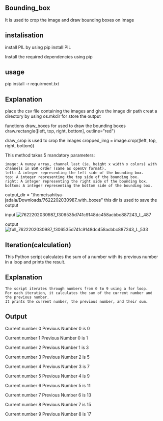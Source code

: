 ## Bounding_box

It is used to crop the image and draw bounding boxes on image

## instalisation

install PIL by using pip install PIL

Install the required dependencies using pip

## usage

pip install -r requirment.txt

## Explanation

place the csv file containing the images and give the image dir path 
creat a directory by using os.mkdir for store the output

functions draw_boxes for used to draw the bounding boxes
draw.rectangle([left, top, right, bottom], outline="red")

draw_crop is used to crop the images
cropped_img = image.crop((left, top, right, bottom))
          
This method takes 5 mandatory parameters:

    image: A numpy array, channel last (ie. height x width x colors) with channels in BGR order (same as openCV format).
    left: A integer representing the left side of the bounding box.
    top: A integer representing the top side of the bounding box.
    right: A integer representing the right side of the bounding box.
    bottom: A integer representing the bottom side of the bounding box.



output_dir = "/home/sahitya-jadala/Downloads/7622202030987_with_boxes"
this dir is used to save the output

input
![7622202030987_f306535d741c9148dc458acbbc887243_L_487](https://github.com/sahithyajadala/exper2/assets/169046012/12d92a80-aa51-4f11-94d5-c00e9003b5e8)

output
![full_7622202030987_f306535d741c9148dc458acbbc887243_L_533](https://github.com/sahithyajadala/exper2/assets/169046012/68a74e9c-b61b-41d9-8073-a406fdc3fc23)

 ## Iteration(calculation)

 This Python script calculates the sum of a number with its previous number in a loop and prints the result.

 ## Explanation
 
    The script iterates through numbers from 0 to 9 using a for loop.
    For each iteration, it calculates the sum of the current number and the previous number.
    It prints the current number, the previous number, and their sum.

## Output


Current number 0 Previous Number 0 is 0

Current number 1 Previous Number 0 is 1

Current number 2 Previous Number 1 is 3

Current number 3 Previous Number 2 is 5

Current number 4 Previous Number 3 is 7

Current number 5 Previous Number 4 is 9

Current number 6 Previous Number 5 is 11

Current number 7 Previous Number 6 is 13

Current number 8 Previous Number 7 is 15

Current number 9 Previous Number 8 is 17











   
